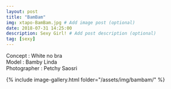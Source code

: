 ```yaml
---
layout: post
title: "BamBam"
img: xtapo-BamBam.jpg # Add image post (optional)
date: 2018-07-31 14:25:00
description: Sexy Girl! # Add post description (optional)
tag: [sexy]
---
```

Concept : White no bra  
Model : Bamby Linda  
Photographer : Petchy Saosri              

{% include image-gallery.html folder="/assets/img/bambam/" %}
